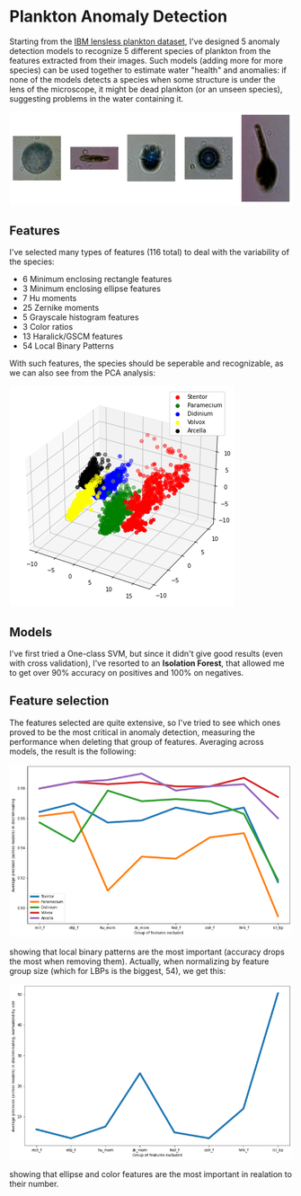 # Plankton Anomaly Detection
Starting from the [IBM lensless plankton dataset](https://ibm.ent.box.com/v/PlanktonData), I've designed 5 anomaly detection models to recognize 5 different species of plankton from the features extracted from their images. Such models (adding more for more species) can be used together to estimate water "health" and anomalies: if none of the models detects a species when some structure is under the lens of the microscope, it might be dead plankton (or an unseen species), suggesting problems in the water containing it.


![Plankton species](imgs/plankton.png)
## Features
I've selected many types of features (116 total) to deal with the variability of the species:
-   6 Minimum enclosing rectangle features
-   3 Minimum enclosing ellipse features
-   7 Hu moments
-   25 Zernike moments
-   5 Grayscale histogram features
-   3 Color ratios
-   13 Haralick/GSCM features
-   54 Local Binary Patterns

With such features, the species should be seperable and recognizable, as we can also see from the PCA analysis:


![PCA on plankton features](imgs/pca.png)
## Models
I've first tried a One-class SVM, but since it didn't give good results (even with cross validation), I've resorted to an **Isolation Forest**, that allowed me to get over 90% accuracy on positives and 100% on negatives.
## Feature selection
The features selected are quite extensive, so I've tried to see which ones proved to be the most critical in anomaly detection, measuring the performance when deleting that group of features. Averaging across models, the result is the following:


![Importance of feature groups](imgs/plot1.png)

showing that local binary patterns are the most important (accuracy drops the most when removing them). Actually, when normalizing by feature group size (which for LBPs is the biggest, 54), we get this:


![Importance of feature groups](imgs/plot2.png)

showing that ellipse and color features are the most important in realation to their number.
